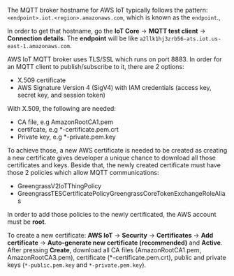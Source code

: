 The MQTT broker hostname for AWS IoT typically follows the pattern: ``<endpoint>.iot.<region>.amazonaws.com``, which is known as the ``endpoint``.,

In order to get that hostname, go the **IoT Core** -> **MQTT test client** -> **Connection details**. The **endpoint** will be like ``a2llk1hj3zrb56-ats.iot.us-east-1.amazonaws.com``.

AWS IoT MQTT broker uses TLS/SSL which runs on port 8883. In order for an MQTT client to publish/subscribe to it, there are 2 options: 
* X.509 certificate
* AWS Signature Version 4 (SigV4) with IAM credentials (access key, secret key, and session token) 

With X.509, the following are needed:
* CA file, e.g AmazonRootCA1.pem
* certifcate, e.g *-certificate.pem.crt 
* Private key, e.g *-private.pem.key

To achieve those, a new AWS certificate is needed to be created as creating a new certificate gives developer a unique chance to download all those certificates and keys. Beside that, the newly created certificate must have those 2 policies which allow MQTT communications:
* 	GreengrassV2IoTThingPolicy
* 	GreengrassTESCertificatePolicyGreengrassCoreTokenExchangeRoleAlias

In order to add those policies to the newly certificated, the AWS account must be **root**. 

To create a new certificate: **AWS IoT** -> **Security** -> **Certificates** -> **Add certificate** -> **Auto-generate new certificate (recommended)** and **Active**. After pressing **Create**, download all CA files (AmazonRootCA1.pem, AmazonRootCA3.pem), certificate (*-certificate.pem.crt), public and private keys (``*-public.pem.key`` and ``*-private.pem.key``).
